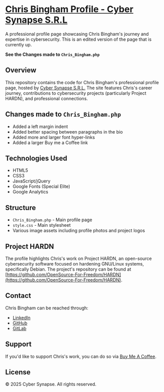 # [Chris Bingham Profile - Cyber Synapse S.R.L](https://cybersynapse.ro/Chris_Bingham.php)

A professional profile page showcasing Chris Bingham's journey and expertise in cybersecurity.
This is an edited version of the page that is currently up.

**See the Changes made to `Chris_Bingham.php`**

## Overview

This repository contains the code for Chris Bingham's professional profile page, hosted by [Cyber Synapse S.R.L.](https://cybersynapse.ro/) The site features Chris's career journey, contributions to cybersecurity projects (particularly Project HARDN), and professional connections.

## Changes made to `Chris_Bingham.php`

- Added a left margin indent
- Added better spacing between paragraphs in the bio
- Added more and larger font hyper-links 
- Added a larger Buy me a Coffee link

## Technologies Used

- HTML5
- CSS3
- JavaScript/jQuery
- Google Fonts (Special Elite)
- Google Analytics

## Structure

- `Chris_Bingham.php` - Main profile page
- `style.css` - Main stylesheet
- Various image assets including profile photos and project logos

## Project HARDN

The profile highlights Chris's work on Project HARDN, an open-source cybersecurity software focused on hardening GNU/Linux systems, specifically Debian. The project's repository can be found at 
<br>
[https://github.com/OpenSource-For-Freedom/HARDN](https://github.com/OpenSource-For-Freedom/HARDN).

## Contact

Chris Bingham can be reached through:
- [LinkedIn](http://www.linkedin.com/in/chris-bingham-info)
- [GitHub](https://github.com/LinuxUser255)
- [GitLab](https://gitlab.com/LinuxUser255)

## Support

If you'd like to support Chris's work, you can do so via [Buy Me A Coffee](https://buymeacoffee.com/chrisbingh8).

## License

© 2025 Cyber Synapse. All rights reserved.